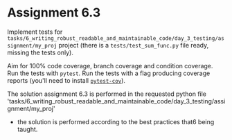 # Assignment 6.3

Implement tests for `tasks/6_writing_robust_readable_and_maintainable_code/day_3_testing/assignment/my_proj` project (there is a `tests/test_sum_func.py` file ready, missing the tests only).

Aim for 100% code coverage, branch coverage and condition coverage. Run the tests with `pytest`. Run the tests with a flag producing coverage reports (you'll need to install [`pytest-cov`](https://pypi.org/project/pytest-cov/)).

The solution assignment 6.3 is performed in the requested python file 'tasks/6_writing_robust_readable_and_maintainable_code/day_3_testing/assignment/my_proj'
- the solution is performed according to the best practices that6 being taught.

